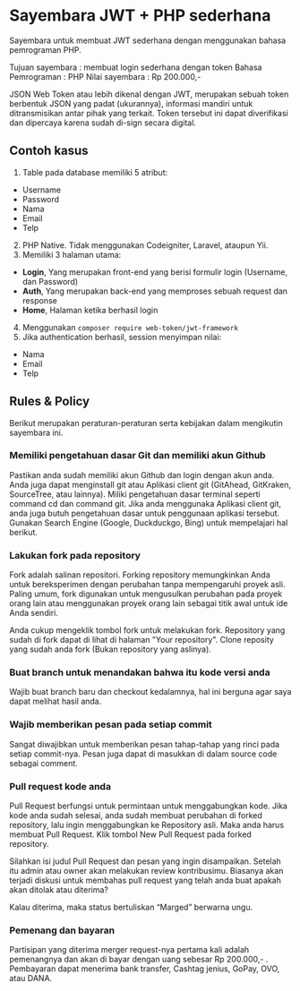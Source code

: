 # Sayembara JWT + PHP sederhana

Sayembara untuk membuat JWT sederhana dengan menggunakan bahasa pemrograman PHP.

Tujuan sayembara : membuat login sederhana dengan token
Bahasa Pemrograman : PHP
Nilai sayembara : Rp 200.000,-

JSON Web Token atau lebih dikenal dengan JWT, merupakan sebuah token berbentuk JSON yang padat (ukurannya), informasi mandiri untuk ditransmisikan antar pihak yang terkait. Token tersebut ini dapat diverifikasi dan dipercaya karena sudah di-sign secara digital.

## Contoh kasus

1. Table pada database memiliki 5 atribut:
  * Username
  * Password
  * Nama
  * Email
  * Telp
2. PHP Native. Tidak menggunakan Codeigniter, Laravel, ataupun Yii.
3. Memiliki 3 halaman utama:
  * **Login**, Yang merupakan front-end yang berisi formulir login (Username, dan Password)
  * **Auth**, Yang merupakan back-end yang memproses sebuah request dan response
  * **Home**, Halaman ketika berhasil login
4. Menggunakan ```composer require web-token/jwt-framework```
5. Jika authentication berhasil, session menyimpan nilai:
  * Nama
  * Email
  * Telp

## Rules & Policy

Berikut merupakan peraturan-peraturan serta kebijakan dalam mengikutin sayembara ini.

### Memiliki pengetahuan dasar Git dan memiliki akun Github

Pastikan anda sudah memiliki akun Github dan login dengan akun anda. Anda juga dapat menginstall git atau Aplikasi client git (GitAhead, GitKraken, SourceTree, atau lainnya). Miliki pengetahuan dasar terminal seperti command cd dan command git. Jika anda menggunaka Aplikasi client git, anda juga butuh pengetahuan dasar untuk penggunaan aplikasi tersebut. Gunakan Search Engine (Google, Duckduckgo, Bing) untuk mempelajari hal berikut.

### Lakukan fork pada repository

Fork adalah salinan repositori. Forking repository memungkinkan Anda untuk bereksperimen dengan perubahan tanpa mempengaruhi proyek asli. Paling umum, fork digunakan untuk mengusulkan perubahan pada proyek orang lain atau menggunakan proyek orang lain sebagai titik awal untuk ide Anda sendiri.

Anda cukup mengeklik tombol fork untuk melakukan fork. Repository yang sudah di fork dapat di lihat di halaman "Your repository". Clone reposity yang sudah anda fork (Bukan repository yang aslinya).

### Buat branch untuk menandakan bahwa itu kode versi anda

Wajib buat branch baru dan checkout kedalamnya, hal ini berguna agar saya dapat melihat hasil anda.

### Wajib memberikan pesan pada setiap commit

Sangat diwajibkan untuk memberikan pesan tahap-tahap yang rinci pada setiap commit-nya. Pesan juga dapat di masukkan di dalam source code sebagai comment.

### Pull request kode anda

Pull Request berfungsi untuk permintaan untuk menggabungkan kode. Jika kode anda sudah selesai, anda sudah membuat perubahan di forked repository, lalu ingin menggabungkan ke Repository asli.
Maka anda harus membuat Pull Request. Klik tombol New Pull Request pada forked repository.

Silahkan isi judul Pull Request dan pesan yang ingin disampaikan. Setelah itu admin atau owner akan melakukan review kontribusimu. Biasanya akan terjadi diskusi untuk membahas pull request yang telah anda buat apakah akan ditolak atau diterima?

Kalau diterima, maka status bertuliskan “Marged” berwarna ungu.

### Pemenang dan bayaran

Partisipan yang diterima merger request-nya pertama kali adalah pemenangnya dan akan di bayar dengan uang sebesar Rp 200.000,- . Pembayaran dapat menerima bank transfer, Cashtag jenius, GoPay, OVO, atau DANA.
